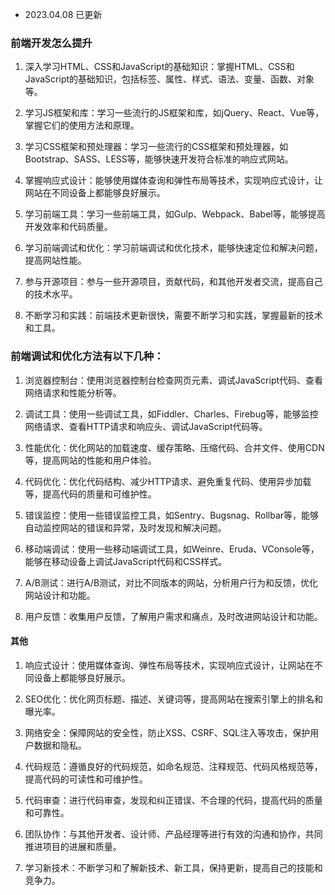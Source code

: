 + 2023.04.08 已更新

### 前端开发怎么提升

1. 深入学习HTML、CSS和JavaScript的基础知识：掌握HTML、CSS和JavaScript的基础知识，包括标签、属性、样式、语法、变量、函数、对象等。

2. 学习JS框架和库：学习一些流行的JS框架和库，如jQuery、React、Vue等，掌握它们的使用方法和原理。

3. 学习CSS框架和预处理器：学习一些流行的CSS框架和预处理器，如Bootstrap、SASS、LESS等，能够快速开发符合标准的响应式网站。

4. 掌握响应式设计：能够使用媒体查询和弹性布局等技术，实现响应式设计，让网站在不同设备上都能够良好展示。

5. 学习前端工具：学习一些前端工具，如Gulp、Webpack、Babel等，能够提高开发效率和代码质量。

6. 学习前端调试和优化：学习前端调试和优化技术，能够快速定位和解决问题，提高网站性能。

7. 参与开源项目：参与一些开源项目，贡献代码，和其他开发者交流，提高自己的技术水平。

8. 不断学习和实践：前端技术更新很快，需要不断学习和实践，掌握最新的技术和工具。

### 前端调试和优化方法有以下几种：

1. 浏览器控制台：使用浏览器控制台检查网页元素、调试JavaScript代码、查看网络请求和性能分析等。

2. 调试工具：使用一些调试工具，如Fiddler、Charles、Firebug等，能够监控网络请求、查看HTTP请求和响应头、调试JavaScript代码等。

3. 性能优化：优化网站的加载速度、缓存策略、压缩代码、合并文件、使用CDN等，提高网站的性能和用户体验。

4. 代码优化：优化代码结构、减少HTTP请求、避免重复代码、使用异步加载等，提高代码的质量和可维护性。

5. 错误监控：使用一些错误监控工具，如Sentry、Bugsnag、Rollbar等，能够自动监控网站的错误和异常，及时发现和解决问题。

6. 移动端调试：使用一些移动端调试工具，如Weinre、Eruda、VConsole等，能够在移动设备上调试JavaScript代码和CSS样式。

7. A/B测试：进行A/B测试，对比不同版本的网站，分析用户行为和反馈，优化网站设计和功能。

8. 用户反馈：收集用户反馈，了解用户需求和痛点，及时改进网站设计和功能。


#### 其他
1. 响应式设计：使用媒体查询、弹性布局等技术，实现响应式设计，让网站在不同设备上都能够良好展示。

2. SEO优化：优化网页标题、描述、关键词等，提高网站在搜索引擎上的排名和曝光率。

3. 网络安全：保障网站的安全性，防止XSS、CSRF、SQL注入等攻击，保护用户数据和隐私。

4. 代码规范：遵循良好的代码规范，如命名规范、注释规范、代码风格规范等，提高代码的可读性和可维护性。

5. 代码审查：进行代码审查，发现和纠正错误、不合理的代码，提高代码的质量和可靠性。

6. 团队协作：与其他开发者、设计师、产品经理等进行有效的沟通和协作，共同推进项目的进展和质量。

7. 学习新技术：不断学习和了解新技术、新工具，保持更新，提高自己的技能和竞争力。